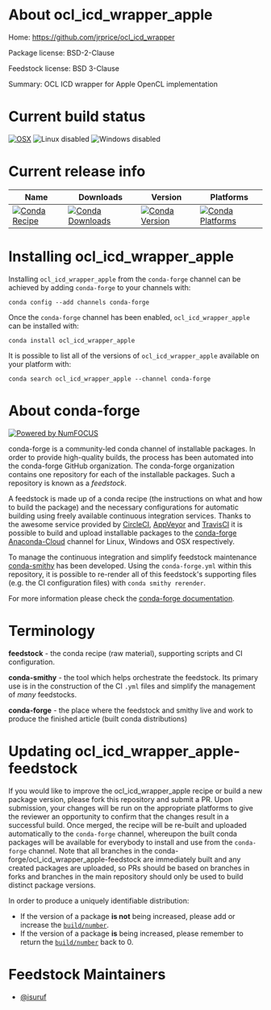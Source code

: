 <!--
# -*- mode: jinja -*-
-->

About ocl_icd_wrapper_apple
===========================

Home: https://github.com/jrprice/ocl_icd_wrapper

Package license: BSD-2-Clause

Feedstock license: BSD 3-Clause

Summary: OCL ICD wrapper for Apple OpenCL implementation



Current build status
====================

[![OSX](https://img.shields.io/travis/conda-forge/ocl_icd_wrapper_apple-feedstock/master.svg?label=macOS)](https://travis-ci.org/conda-forge/ocl_icd_wrapper_apple-feedstock)
![Linux disabled](https://img.shields.io/badge/linux-disabled-lightgrey.svg)
![Windows disabled](https://img.shields.io/badge/Windows-disabled-lightgrey.svg)

Current release info
====================

| Name | Downloads | Version | Platforms |
| --- | --- | --- | --- |
| [![Conda Recipe](https://img.shields.io/badge/recipe-ocl_icd_wrapper_apple-green.svg)](https://anaconda.org/conda-forge/ocl_icd_wrapper_apple) | [![Conda Downloads](https://img.shields.io/conda/dn/conda-forge/ocl_icd_wrapper_apple.svg)](https://anaconda.org/conda-forge/ocl_icd_wrapper_apple) | [![Conda Version](https://img.shields.io/conda/vn/conda-forge/ocl_icd_wrapper_apple.svg)](https://anaconda.org/conda-forge/ocl_icd_wrapper_apple) | [![Conda Platforms](https://img.shields.io/conda/pn/conda-forge/ocl_icd_wrapper_apple.svg)](https://anaconda.org/conda-forge/ocl_icd_wrapper_apple) |

Installing ocl_icd_wrapper_apple
================================

Installing `ocl_icd_wrapper_apple` from the `conda-forge` channel can be achieved by adding `conda-forge` to your channels with:

```
conda config --add channels conda-forge
```

Once the `conda-forge` channel has been enabled, `ocl_icd_wrapper_apple` can be installed with:

```
conda install ocl_icd_wrapper_apple
```

It is possible to list all of the versions of `ocl_icd_wrapper_apple` available on your platform with:

```
conda search ocl_icd_wrapper_apple --channel conda-forge
```


About conda-forge
=================

[![Powered by NumFOCUS](https://img.shields.io/badge/powered%20by-NumFOCUS-orange.svg?style=flat&colorA=E1523D&colorB=007D8A)](http://numfocus.org)

conda-forge is a community-led conda channel of installable packages.
In order to provide high-quality builds, the process has been automated into the
conda-forge GitHub organization. The conda-forge organization contains one repository
for each of the installable packages. Such a repository is known as a *feedstock*.

A feedstock is made up of a conda recipe (the instructions on what and how to build
the package) and the necessary configurations for automatic building using freely
available continuous integration services. Thanks to the awesome service provided by
[CircleCI](https://circleci.com/), [AppVeyor](https://www.appveyor.com/)
and [TravisCI](https://travis-ci.org/) it is possible to build and upload installable
packages to the [conda-forge](https://anaconda.org/conda-forge)
[Anaconda-Cloud](https://anaconda.org/) channel for Linux, Windows and OSX respectively.

To manage the continuous integration and simplify feedstock maintenance
[conda-smithy](https://github.com/conda-forge/conda-smithy) has been developed.
Using the ``conda-forge.yml`` within this repository, it is possible to re-render all of
this feedstock's supporting files (e.g. the CI configuration files) with ``conda smithy rerender``.

For more information please check the [conda-forge documentation](https://conda-forge.org/docs/).

Terminology
===========

**feedstock** - the conda recipe (raw material), supporting scripts and CI configuration.

**conda-smithy** - the tool which helps orchestrate the feedstock.
                   Its primary use is in the construction of the CI ``.yml`` files
                   and simplify the management of *many* feedstocks.

**conda-forge** - the place where the feedstock and smithy live and work to
                  produce the finished article (built conda distributions)


Updating ocl_icd_wrapper_apple-feedstock
========================================

If you would like to improve the ocl_icd_wrapper_apple recipe or build a new
package version, please fork this repository and submit a PR. Upon submission,
your changes will be run on the appropriate platforms to give the reviewer an
opportunity to confirm that the changes result in a successful build. Once
merged, the recipe will be re-built and uploaded automatically to the
`conda-forge` channel, whereupon the built conda packages will be available for
everybody to install and use from the `conda-forge` channel.
Note that all branches in the conda-forge/ocl_icd_wrapper_apple-feedstock are
immediately built and any created packages are uploaded, so PRs should be based
on branches in forks and branches in the main repository should only be used to
build distinct package versions.

In order to produce a uniquely identifiable distribution:
 * If the version of a package **is not** being increased, please add or increase
   the [``build/number``](https://conda.io/docs/user-guide/tasks/build-packages/define-metadata.html#build-number-and-string).
 * If the version of a package **is** being increased, please remember to return
   the [``build/number``](https://conda.io/docs/user-guide/tasks/build-packages/define-metadata.html#build-number-and-string)
   back to 0.

Feedstock Maintainers
=====================

* [@isuruf](https://github.com/isuruf/)

